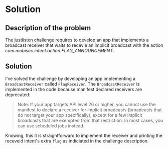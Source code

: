 # Solution

## Description of the problem

The justlisten challenge requires to develop an app that implements a broadcast receiver that waits to recevie an implicit broadcast with the action *com.mobisec.intent.action.FLAG_ANNOUNCEMENT*.

## Solution

I've solved the challenge by developing an app implementing a `BroadcastReceiver` called `FlagReceiver`. The `BroadcastReceiver` is implemented in the code because manifest declared receivers are deprecated:

> Note: If your app targets API level 26 or higher, you cannot use the manifest to declare a receiver for implicit broadcasts (broadcasts that do not target your app specifically), except for a few implicit broadcasts that are exempted from that restriction. In most cases, you can use scheduled jobs instead.

Knowing, this it is straightforward to implement the receiver and printing the receveid intent's extra `flag` as indiciated in the challenge description.

